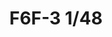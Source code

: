 ---
title: "F6F-3  1/48"
price: 3450.00 
desc: "PROFIPACK, F6F-3  1/48, razmera: 1/48"
img_path: "/assets/img/8227.jpg"
brand: AMMO
available: true
special_offer: false
new: false
soon: false
cat: "Plasticne-Makete"
subcat: "PM-EDUARD"
subsubcat: ""
---